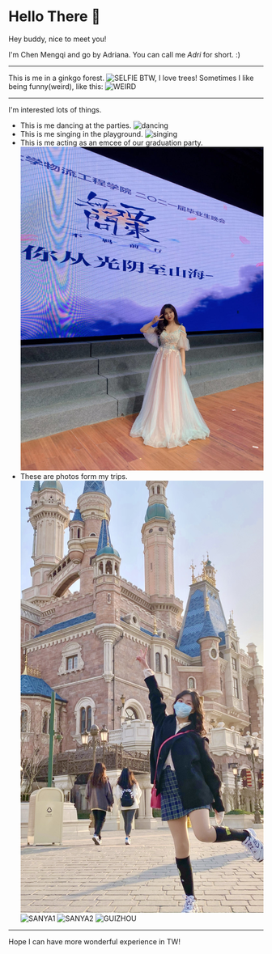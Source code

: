 # Hello There 👋

Hey buddy, nice to meet you!

I'm Chen Mengqi and go by Adriana. 
You can call me <em>Adri</em> for short. :)
******
This is me in a ginkgo forest. 
![SELFIE](LUJING)
BTW, I love trees!
Sometimes I like being funny(weird), like this:
![WEIRD](LUJING)
******
I'm interested lots of things.

- This is me dancing at the parties.
![dancing](https://raw.githubusercontent.com/AdrianaCMQ/.github/main/profile/assets/%E5%BE%AE%E4%BF%A1%E5%9B%BE%E7%89%87_202203261223216.jpg)
- This is me singing in the playground.
![singing](lujing)
- This is me acting as an emcee of our graduation party.
![emcee](https://raw.githubusercontent.com/AdrianaCMQ/.github/main/profile/assets/%E5%BE%AE%E4%BF%A1%E5%9B%BE%E7%89%87_20220326122320.jpg)
- These are photos form my trips.
![SHANGHAI](https://raw.githubusercontent.com/AdrianaCMQ/.github/main/profile/assets/%E5%BE%AE%E4%BF%A1%E5%9B%BE%E7%89%87_202203261223211.jpg)
![SANYA1](LUJING)
![SANYA2](https://raw.github.com/AdrianaCMQ/.github/blob/main/profile/assets/%E5%BE%AE%E4%BF%A1%E5%9B%BE%E7%89%87_202203261223217.jpg?raw=true)
![GUIZHOU](LUJING)
******
Hope I can have more wonderful experience in TW!